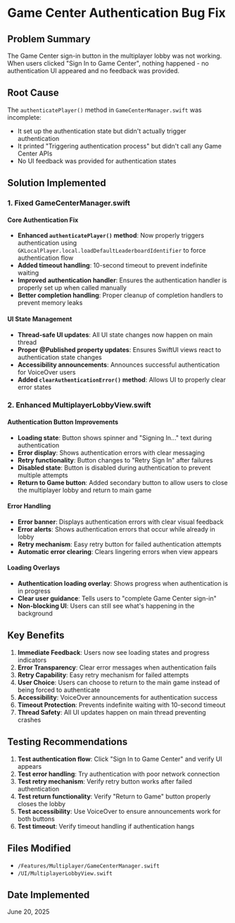# Game Center Authentication Bug Fix

## Problem Summary

The Game Center sign-in button in the multiplayer lobby was not working. When users clicked "Sign In to Game Center", nothing happened - no authentication UI appeared and no feedback was provided.

## Root Cause

The `authenticatePlayer()` method in `GameCenterManager.swift` was incomplete:

- It set up the authentication state but didn't actually trigger authentication
- It printed "Triggering authentication process" but didn't call any Game Center APIs
- No UI feedback was provided for authentication states

## Solution Implemented

### 1. Fixed GameCenterManager.swift

#### Core Authentication Fix

- **Enhanced `authenticatePlayer()` method**: Now properly triggers authentication using `GKLocalPlayer.local.loadDefaultLeaderboardIdentifier` to force authentication flow
- **Added timeout handling**: 10-second timeout to prevent indefinite waiting
- **Improved authentication handler**: Ensures the authentication handler is properly set up when called manually
- **Better completion handling**: Proper cleanup of completion handlers to prevent memory leaks

#### UI State Management

- **Thread-safe UI updates**: All UI state changes now happen on main thread
- **Proper @Published property updates**: Ensures SwiftUI views react to authentication state changes
- **Accessibility announcements**: Announces successful authentication for VoiceOver users
- **Added `clearAuthenticationError()` method**: Allows UI to properly clear error states

### 2. Enhanced MultiplayerLobbyView.swift

#### Authentication Button Improvements

- **Loading state**: Button shows spinner and "Signing In..." text during authentication
- **Error display**: Shows authentication errors with clear messaging
- **Retry functionality**: Button changes to "Retry Sign In" after failures
- **Disabled state**: Button is disabled during authentication to prevent multiple attempts
- **Return to Game button**: Added secondary button to allow users to close the multiplayer lobby and return to main game

#### Error Handling

- **Error banner**: Displays authentication errors with clear visual feedback
- **Error alerts**: Shows authentication errors that occur while already in lobby
- **Retry mechanism**: Easy retry button for failed authentication attempts
- **Automatic error clearing**: Clears lingering errors when view appears

#### Loading Overlays

- **Authentication loading overlay**: Shows progress when authentication is in progress
- **Clear user guidance**: Tells users to "complete Game Center sign-in"
- **Non-blocking UI**: Users can still see what's happening in the background

## Key Benefits

1. **Immediate Feedback**: Users now see loading states and progress indicators
2. **Error Transparency**: Clear error messages when authentication fails
3. **Retry Capability**: Easy retry mechanism for failed attempts
4. **User Choice**: Users can choose to return to the main game instead of being forced to authenticate
5. **Accessibility**: VoiceOver announcements for authentication success
6. **Timeout Protection**: Prevents indefinite waiting with 10-second timeout
7. **Thread Safety**: All UI updates happen on main thread preventing crashes

## Testing Recommendations

1. **Test authentication flow**: Click "Sign In to Game Center" and verify UI appears
2. **Test error handling**: Try authentication with poor network connection
3. **Test retry mechanism**: Verify retry button works after failed authentication
4. **Test return functionality**: Verify "Return to Game" button properly closes the lobby
5. **Test accessibility**: Use VoiceOver to ensure announcements work for both buttons
6. **Test timeout**: Verify timeout handling if authentication hangs

## Files Modified

- `/Features/Multiplayer/GameCenterManager.swift`
- `/UI/MultiplayerLobbyView.swift`

## Date Implemented

June 20, 2025
